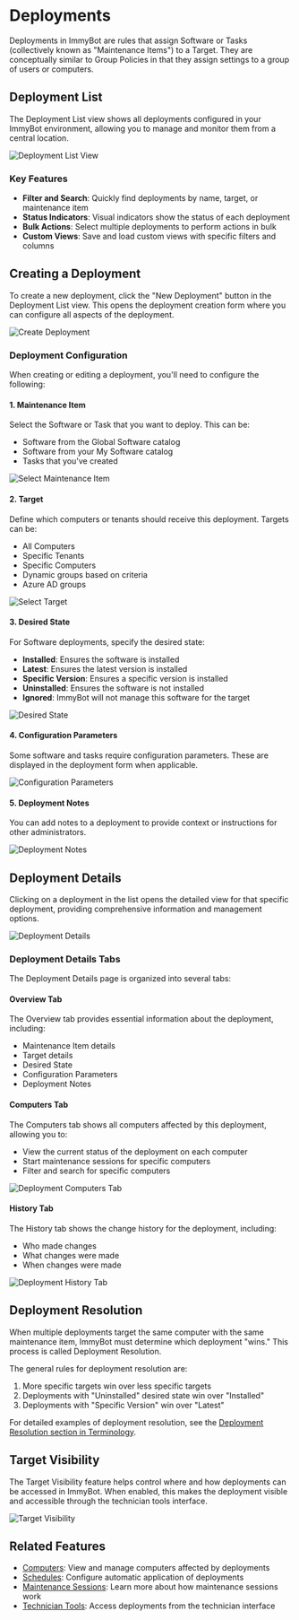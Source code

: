 # Deployments

Deployments in ImmyBot are rules that assign Software or Tasks (collectively known as "Maintenance Items") to a Target. They are conceptually similar to Group Policies in that they assign settings to a group of users or computers.

## Deployment List

The Deployment List view shows all deployments configured in your ImmyBot environment, allowing you to manage and monitor them from a central location.

![Deployment List View](./.vitepress/images/deployments/deployment-list.png)

### Key Features

- **Filter and Search**: Quickly find deployments by name, target, or maintenance item
- **Status Indicators**: Visual indicators show the status of each deployment
- **Bulk Actions**: Select multiple deployments to perform actions in bulk
- **Custom Views**: Save and load custom views with specific filters and columns

## Creating a Deployment

To create a new deployment, click the "New Deployment" button in the Deployment List view. This opens the deployment creation form where you can configure all aspects of the deployment.

![Create Deployment](./.vitepress/images/deployments/create-deployment.png)

### Deployment Configuration

When creating or editing a deployment, you'll need to configure the following:

#### 1. Maintenance Item

Select the Software or Task that you want to deploy. This can be:
- Software from the Global Software catalog
- Software from your My Software catalog
- Tasks that you've created

![Select Maintenance Item](./.vitepress/images/deployments/select-maintenance-item.png)

#### 2. Target

Define which computers or tenants should receive this deployment. Targets can be:
- All Computers
- Specific Tenants
- Specific Computers
- Dynamic groups based on criteria
- Azure AD groups

![Select Target](./.vitepress/images/deployments/select-target.png)

#### 3. Desired State

For Software deployments, specify the desired state:
- **Installed**: Ensures the software is installed
- **Latest**: Ensures the latest version is installed
- **Specific Version**: Ensures a specific version is installed
- **Uninstalled**: Ensures the software is not installed
- **Ignored**: ImmyBot will not manage this software for the target

![Desired State](./.vitepress/images/deployments/desired-state.png)

#### 4. Configuration Parameters

Some software and tasks require configuration parameters. These are displayed in the deployment form when applicable.

![Configuration Parameters](./.vitepress/images/deployments/configuration-parameters.png)

#### 5. Deployment Notes

You can add notes to a deployment to provide context or instructions for other administrators.

![Deployment Notes](./.vitepress/images/deployments/deployment-notes.png)

## Deployment Details

Clicking on a deployment in the list opens the detailed view for that specific deployment, providing comprehensive information and management options.

![Deployment Details](./.vitepress/images/deployments/deployment-details.png)

### Deployment Details Tabs

The Deployment Details page is organized into several tabs:

#### Overview Tab

The Overview tab provides essential information about the deployment, including:
- Maintenance Item details
- Target details
- Desired State
- Configuration Parameters
- Deployment Notes

#### Computers Tab

The Computers tab shows all computers affected by this deployment, allowing you to:
- View the current status of the deployment on each computer
- Start maintenance sessions for specific computers
- Filter and search for specific computers

![Deployment Computers Tab](./.vitepress/images/deployments/deployment-computers.png)

#### History Tab

The History tab shows the change history for the deployment, including:
- Who made changes
- What changes were made
- When changes were made

![Deployment History Tab](./.vitepress/images/deployments/deployment-history.png)

## Deployment Resolution

When multiple deployments target the same computer with the same maintenance item, ImmyBot must determine which deployment "wins." This process is called Deployment Resolution.

The general rules for deployment resolution are:
1. More specific targets win over less specific targets
2. Deployments with "Uninstalled" desired state win over "Installed"
3. Deployments with "Specific Version" win over "Latest"

For detailed examples of deployment resolution, see the [Deployment Resolution section in Terminology](./terminology.md#deployment-resolution).

## Target Visibility

The Target Visibility feature helps control where and how deployments can be accessed in ImmyBot. When enabled, this makes the deployment visible and accessible through the technician tools interface.

![Target Visibility](./.vitepress/images/deployments/target-visibility.png)

## Related Features

- [Computers](./computers.md): View and manage computers affected by deployments
- [Schedules](./terminology.md#schedules): Configure automatic application of deployments
- [Maintenance Sessions](./terminology.md#maintenance-session): Learn more about how maintenance sessions work
- [Technician Tools](./terminology.md#technician-tools): Access deployments from the technician interface
